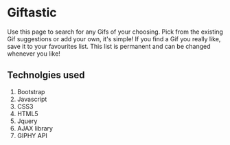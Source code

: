 # Giftastic
Use this page to search for any Gifs of your choosing. Pick from the existing Gif suggestions or add your own, it's simple!
If you find a Gif you really like, save it to your favourites list. This list is permanent and can be changed whenever you like!

## Technolgies used
1. Bootstrap
2. Javascript
3. CSS3
4. HTML5
5. Jquery
6. AJAX library
7. GIPHY API

